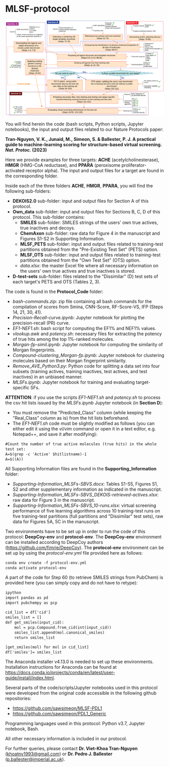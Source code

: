 # MLSF-protocol

![Protocol-Workflow](https://github.com/vktrannguyen/MLSF-protocol/blob/main/Fig1_Nat-Protoc.png)

You will find herein the code (bash scripts, Python scripts, Jupyter notebooks), the input and output files related to our Nature Protocols paper:

**Tran-Nguyen, V. K., Junaid, M., Simeon, S. & Ballester, P. J. A practical guide to machine-learning scoring for structure-based virtual screening. *Nat. Protoc.* (2023)**

Here we provide examples for three targets: **ACHE** (acetylcholinesterase), **HMGR** (HMG-CoA reductase), and **PPARA** (peroxisome proliferator-activated receptor alpha). The input and output files for a target are found in the corresponding folder.

Inside each of the three folders **ACHE**, **HMGR**, **PPARA**, you will find the following sub-folders:

- **DEKOIS2.0** sub-folder: input and output files for Section A of this protocol.
- **Own_data** sub-folder: input and output files for Sections B, C, D of this protocol. This sub-folder contains:
  - **SMILES** sub-folder: SMILES strings of the users' own true actives, true inactives and decoys.
  - **ChemAxon** sub-folder: raw data for Figure 4 in the manuscript and Figures S1-S2 in Supporting Information.
  - **MLSF_PETS** sub-folder: input and output files related to training-test partitions obtained from the "Pre-Existing Test Set" (PETS) option.
  - **MLSF_OTS** sub-folder: input and output files related to training-test partitions obtained from the "Own Test Set" (OTS) option.
  - *data.xlsx*: the master Excel file where all necessary information on the users' own true actives and true inactives is stored.
- **D-test-sets** sub-folder: files related to the "Dissimilar" (D) test sets of each target's PETS and OTS (Tables 2, 3).

The code is found in the **Protocol_Code** folder:

- *bash-commands.zip*: zip file containing all bash commands for the compilation of scores from Smina, CNN-Score, RF-Score-VS, IFP (Steps 14, 21, 30, 41).
- *Precision-Recall-curve.ipynb*: Jupyter notebook for plotting the precision-recall (PR) curve.
- *EF1-NEF1.sh*: bash script for computing the EF1% and NEF1% values.
- *vlookup.awk* and *potency.sh*: necessary files for extracting the potency of true hits among the top 1%-ranked molecules.
- *Morgan-fp-simil.ipynb*: Jupyter notebook for computing the similarity of Morgan fingerprints.
- *Compound-clustering_Morgan-fp.ipynb*: Jupyter notebook for clustering molecules based on their Morgan fingerprint similarity.
- *Remove_AVE_Python3.py*: Python code for splitting a data set into four subsets (training actives, training inactives, test actives, and test inactives) in an unbiased manner.
- *MLSFs.ipynb*: Jupyter notebook for training and evaluating target-specific SFs.

**ATTENTION**: if you use the scripts *EF1-NEF1.sh* and *potency.sh* to process the csv hit lists issued by the *MLSFs.ipynb* Jupyter notebook (in **Section D**):

- You must remove the "Predicted_Class" column (while keeping the "Real_Class" column as is) from the hit lists beforehand.
- The *EF1-NEF1.sh* code must be slightly modified as follows (you can either edit it using the *vi*/*vim* command or open it in a text editor, e.g. Notepad++, and save it after modifying):

```
#Count the number of true active molecules (true hits) in the whole test set:
A=$(grep -c 'Active' $hitlistname)-1
A=$((A))
```

All Supporting Information files are found in the **Supporting_Information** folder:

- *Supporting-Information_MLSFs-SBVS.docx*: Tables S1-S5, Figures S1, S2 and other supplementary information as indicated in the manuscript.
- *Supporting-Information_MLSFs-SBVS_DEKOIS-retrieved-actives.xlsx*: raw data for Figure 3 in the manuscript.
- *Supporting-Information_MLSFs-SBVS_10-runs.xlsx*: virtual screening performance of five learning algorithms across 10 training-test runs on five training-test partitions (full partitions and "Dissimilar" test sets), raw data for Figures 5A, 5C in the manuscript.

Two environments have to be set up in order to run the code of this protocol: **DeepCoy-env** and **protocol-env**. The **DeepCoy-env** environment can be installed according to DeepCoy authors (https://github.com/fimrie/DeepCoy). The **protocol-env** environment can be set up by using the *protocol-env.yml* file provided here as follows:

```
conda env create -f protocol-env.yml
conda activate protocol-env
```

A part of the code for Step 60 (to retrieve SMILES strings from PubChem) is provided here (you can simply copy and do not have to retype):

```
ipython
import pandas as pd
import pubchempy as pcp
```

```
cid_list = df['cid']
smiles_list = []
def get_smiles(input_cid):
    mol = pcp.Compound.from_cid(int(input_cid))
    smiles_list.append(mol.canonical_smiles)
    return smiles_list
```

```
[get_smiles(mol) for mol in cid_list]
df['smiles']= smiles_list
```

The Anaconda installer v4.13.0 is needed to set up these environments. Installation instructions for Anaconda can be found at https://docs.conda.io/projects/conda/en/latest/user-guide/install/index.html.

Several parts of the code/scripts/Jupyter notebooks used in this protocol were developed from the original code accessible in the following github repositories:

- https://github.com/sawsimeon/MLSF-PDL1
- https://github.com/sawsimeon/PDL1_Generic

Programming languages used in this protocol: Python v3.7, Jupyter notebook, Bash.

All other necessary information is included in our protocol.

For further queries, please contact **Dr. Viet-Khoa Tran-Nguyen** (khoatnv1993@gmail.com) or **Dr. Pedro J. Ballester** (p.ballester@imperial.ac.uk).
